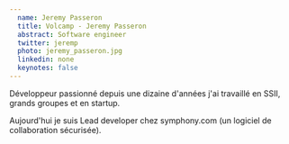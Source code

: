 ```yaml
---
  name: Jeremy Passeron
  title: Volcamp - Jeremy Passeron
  abstract: Software engineer
  twitter: jeremp
  photo: jeremy_passeron.jpg
  linkedin: none
  keynotes: false
---
```

Développeur passionné depuis une dizaine d'années j'ai travaillé en SSII, grands groupes et en startup. 

Aujourd'hui je suis Lead developer chez symphony.com (un logiciel de collaboration sécurisée).